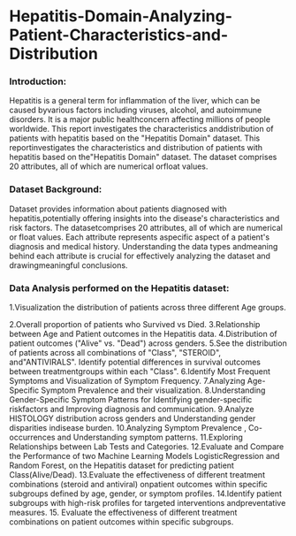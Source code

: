 # Hepatitis-Domain-Analyzing-Patient-Characteristics-and-Distribution

### Introduction:
Hepatitis is a general term for inflammation of the liver, which can be caused byvarious factors including viruses, alcohol, and autoimmune disorders. It is a major public healthconcern affecting millions of people worldwide. This report investigates the characteristics anddistribution of patients with hepatitis based on the "Hepatitis Domain" dataset. This reportinvestigates the characteristics and distribution of patients with hepatitis based on the"Hepatitis Domain" dataset. The dataset comprises 20 attributes, all of which are numerical orfloat values.

### Dataset Background:
Dataset provides information about patients diagnosed with hepatitis,potentially offering insights into the disease's characteristics and risk factors. The datasetcomprises 20 attributes, all of which are numerical or float values. Each attribute represents aspecific aspect of a patient's diagnosis and medical history. Understanding the data types andmeaning behind each attribute is crucial for effectively analyzing the dataset and drawingmeaningful conclusions.

### Data Analysis performed on the Hepatitis dataset:
1.Visualization the distribution of patients across three different Age groups.  

2.Overall proportion of patients who Survived vs Died.
3.Relationship between Age and Patient outcomes in the Hepatitis data.
4.Distribution of patient outcomes ("Alive" vs. "Dead") across genders.
5.See the distribution of patients across all combinations of "Class", "STEROID", and"ANTIVIRALS". Identify potential differences in survival outcomes between treatmentgroups within each "Class".
6.Identify Most Frequent Symptoms and Visualization of Symptom Frequency.
7.Analyzing Age-Specific Symptom Prevalence and their visualization.
8.Understanding Gender-Specific Symptom Patterns for Identifying gender-specific riskfactors and Improving diagnosis and communication.
9.Analyze HISTOLOGY distribution across genders and Understanding gender disparities indisease burden.
10.Analyzing Symptom Prevalence , Co-occurrences and Understanding symptom patterns.
11.Exploring Relationships between Lab Tests and Categories.
12.Evaluate and Compare the Performance of two Machine Learning Models LogisticRegression and Random Forest, on the Hepatitis dataset for predicting patient Class(Alive/Dead).
13.Evaluate the effectiveness of different treatment combinations (steroid and antiviral) onpatient outcomes within specific subgroups defined by age, gender, or symptom profiles.
14.Identify patient subgroups with high-risk profiles for targeted interventions andpreventative measures.
15. Evaluate the effectiveness of different treatment combinations on patient outcomes within specific subgroups.
